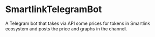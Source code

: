 # SmartlinkTelegramBot
A Telegram bot that takes via API some prices for tokens in Smartlink ecosystem and posts the price and graphs in the channel.
